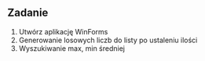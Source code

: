## Zadanie
1. Utwórz aplikację WinForms
2. Generowanie losowych liczb do listy po ustaleniu ilości
3. Wyszukiwanie max, min średniej
